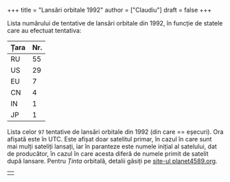 +++
title = "Lansări orbitale 1992"
author = ["Claudiu"]
draft = false
+++

Lista numărului de tentative de lansări orbitale din 1992, în funcție de statele care au efectuat tentativa:

| Țara | Nr. |
|------|-----|
| RU   | 55  |
| US   | 29  |
| EU   | 7   |
| CN   | 4   |
| IN   | 1   |
| JP   | 1   |

Lista celor `97` tentative de lansări orbitale din 1992 (din care == eșecuri). Ora afișată este în UTC. Este afișat doar satelitul primar, în cazul în care sunt mai mulți sateliți lansați, iar în paranteze este numele inițial al satelului, dat de producător, în cazul în care acesta diferă de numele primit de satelit după lansare. Pentru _Ținta_ orbitală, detalii găsiți pe [site-ul planet4589.org](https://planet4589.org/space/log/orbcat.html).

|  |
|--|
|  |